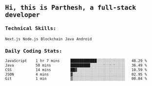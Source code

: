 <samp>
    <h2>Hi, this is Parthesh, a full-stack developer</h2>
    <h3>Technical Skills: </h3>
    <code>Next.js</code> <code>Node.js</code> <code>Blockchain</code> <code>Java</code> <code>Android</code>
    <h3>Daily Coding Stats:</h3>
<!--START_SECTION:waka-->

```txt
JavaScript    1 hr 7 mins     ████████████░░░░░░░░░░░░░   48.29 %
Java          50 mins         █████████░░░░░░░░░░░░░░░░   36.49 %
CSS           14 mins         ██▓░░░░░░░░░░░░░░░░░░░░░░   10.59 %
JSON          4 mins          ▓░░░░░░░░░░░░░░░░░░░░░░░░   02.95 %
Git           1 min           ▒░░░░░░░░░░░░░░░░░░░░░░░░   00.84 %
```

<!--END_SECTION:waka-->
</samp>
